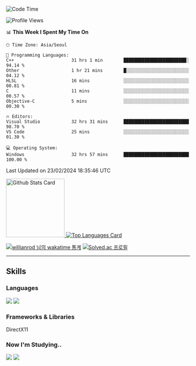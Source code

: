 <!--START_SECTION:waka-->
![Code Time](http://img.shields.io/badge/Code%20Time-997%20hrs%2019%20mins-blue)

![Profile Views](http://img.shields.io/badge/Profile%20Views-0-blue)

📊 **This Week I Spent My Time On** 

```text
🕑︎ Time Zone: Asia/Seoul

💬 Programming Languages: 
C++                      31 hrs 1 min        ████████████████████████░   94.14 % 
Other                    1 hr 21 mins        █░░░░░░░░░░░░░░░░░░░░░░░░   04.12 % 
HLSL                     16 mins             ░░░░░░░░░░░░░░░░░░░░░░░░░   00.81 % 
C                        11 mins             ░░░░░░░░░░░░░░░░░░░░░░░░░   00.57 % 
Objective-C              5 mins              ░░░░░░░░░░░░░░░░░░░░░░░░░   00.30 % 

🔥 Editors: 
Visual Studio            32 hrs 31 mins      █████████████████████████   98.70 % 
VS Code                  25 mins             ░░░░░░░░░░░░░░░░░░░░░░░░░   01.30 % 

💻 Operating System: 
Windows                  32 hrs 57 mins      █████████████████████████   100.00 % 
```


 Last Updated on 23/02/2024 18:35:46 UTC
<!--END_SECTION:waka-->


<!-- [![Anurag's github stats](https://github-readme-stats.vercel.app/api?username=heosumin518)](https://github.com/anuraghazra/github-readme-stats) -->

<!-- markdownlint-disable MD033 -->
<a href="https://github.com/anuraghazra/github-readme-stats#github-stats-card">
  <img
    src="https://github-readme-stats.vercel.app/api?username=heosumin518&hide_title=true&show_icons=true&include_all_commits=true&count_private=true&hide_border=true&theme=onedark&title_color=5f4b8b&text_color=f0eee9&icon_color=00abc0"
    alt="Github Stats Card"
    height="160"
  />
</a>
<a href="https://github.com/anuraghazra/github-readme-stats#top-languages-card">
  <img
    src="https://github-readme-stats.vercel.app/api/top-langs?username=heosumin518&hide=css,tex&hide_title=true&layout=compact&langs_count=8&hide_border=true&theme=onedark&title_color=5f4b8b&text_color=f0eee9&icon_color=00abc0"
    alt="Top Languages Card"
  />
</a>

[![willianrod 님의 wakatime 통계](https://github-readme-stats.vercel.app/api/wakatime?username=heosumin518&layout=compact&count_private=true)](https://wakatime.com/@heosumin518) [![Solved.ac
프로필](http://mazassumnida.wtf/api/v2/generate_badge?boj=heosumin)](https://solved.ac/heosumin)


---

## Skills

### Languages

<img src="https://img.shields.io/badge/C-A8B9CC?style=flat-square&logo=C&logoColor=white"/> <img src="https://img.shields.io/badge/C++-00599C?style=flat-square&logo=C%2B%2B&logoColor=white"/>

### Frameworks & Libraries

DirectX11

### Now I'm Studying..

<img src="https://img.shields.io/badge/CSharp-239120?style=flat-square&logo=CSharp&logoColor=white"/> <img src="https://img.shields.io/badge/OpenGL-5586A4?style=flat-square&logo=OpenGL&logoColor=white"/>

